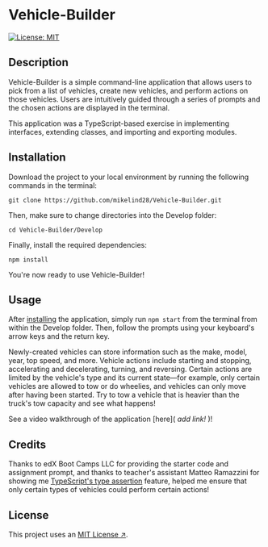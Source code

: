 # Vehicle-Builder

[![License: MIT](https://img.shields.io/badge/License-MIT-yellow.svg)](https://opensource.org/licenses/MIT)

## Description

Vehicle-Builder is a simple command-line application that allows users to pick from a list of vehicles, create new vehicles, and perform actions on those vehicles. Users are intuitively guided through a series of prompts and the chosen actions are displayed in the terminal. 

This application was a TypeScript-based exercise in implementing interfaces, extending classes, and importing and exporting modules. 

## Installation

Download the project to your local environment by running the following commands in the terminal:

```
git clone https://github.com/mikelind28/Vehicle-Builder.git
```
Then, make sure to change directories into the Develop folder:

```
cd Vehicle-Builder/Develop
```
Finally, install the required dependencies:

```
npm install
```
You're now ready to use Vehicle-Builder!

## Usage

After [installing](#installation) the application, simply run ```npm start``` from the terminal from within the Develop folder. Then, follow the prompts using your keyboard's arrow keys and the return key. 

Newly-created vehicles can store information such as the make, model, year, top speed, and more. Vehicle actions include starting and stopping, accelerating and decelerating, turning, and reversing. Certain actions are limited by the vehicle's type and its current state—for example, only certain vehicles are allowed to tow or do wheelies, and vehicles can only move after having been started. Try to tow a vehicle that is heavier than the truck's tow capacity and see what happens!

See a video walkthrough of the application [here]( *add link!* )!

## Credits

Thanks to edX Boot Camps LLC for providing the starter code and assignment prompt, and thanks to teacher's assistant Matteo Ramazzini for showing me [TypeScript's type assertion](https://www.typescriptlang.org/docs/handbook/2/everyday-types.html#type-assertions) feature, helped me ensure that only certain types of vehicles could perform certain actions!

## License

This project uses an [MIT License ↗️](./LICENSE).

